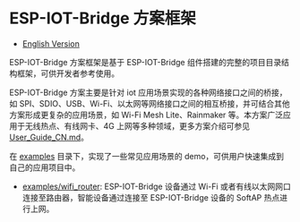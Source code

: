 # ESP-IOT-Bridge 方案框架

- [English Version](README.md)

ESP-IOT-Bridge 方案框架是基于 ESP-IOT-Bridge 组件搭建的完整的项目目录结构框架，可供开发者参考使用。

ESP-IOT-Bridge 方案主要是针对 iot 应用场景实现的各种网络接口之间的桥接，如 SPI、SDIO、USB、Wi-Fi、以太网等网络接口之间的相互桥接，并可结合其他方案形成更复杂的应用场景，如 Wi-Fi Mesh Lite、Rainmaker 等。本方案广泛应用于无线热点、有线网卡、4G 上网等多种领域，更多方案介绍可参见 [User_Guide_CN.md](components/iot_bridge/User_Guide_CN.md)。

在 [examples](examples) 目录下，实现了一些常见应用场景的 demo，可供用户快速集成到自己的应用项目中。

- [examples/wifi_router](examples/wifi_router): ESP-IOT-Bridge 设备通过 Wi-Fi 或者有线以太网网口连接至路由器，智能设备通过连接至 ESP-IOT-Bridge 设备的 SoftAP 热点进行上网。